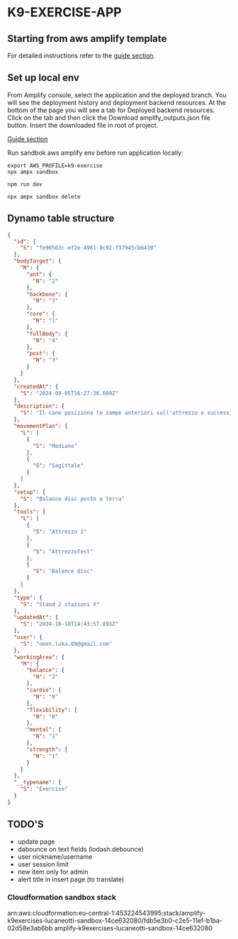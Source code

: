 # K9-EXERCISE-APP

## Starting from aws amplify template

For detailed instructions refer to the [guide section](https://docs.amplify.aws/react/start/quickstart/#deploy-a-fullstack-app-to-aws).

## Set up local env

From Amplify console, select the application and the deployed branch. You will see the deployment history and deployment backend resources. At the bottom of the page you will see a tab for Deployed backend resources. Click on the tab and then click the Download amplify_outputs.json file button.
Insert the downloaded file in root of project.

[Guide section](https://docs.amplify.aws/react/start/quickstart/#4-set-up-local-environment)

Run sandbok aws amplify env before run application locally:

```shell
export AWS_PROFILE=k9-exercise
npx ampx sandbox

npm run dev

npx ampx sandbox delete
```

## Dynamo table structure

```json
{
  "id": {
    "S": "fe90563c-ef2e-4961-8c92-f37945cb6430"
  },
  "bodyTarget": {
    "M": {
      "ant": {
        "N": "2"
      },
      "backbone": {
        "N": "3"
      },
      "core": {
        "N": "1"
      },
      "fullBody": {
        "N": "4"
      },
      "post": {
        "N": "3"
      }
    }
  },
  "createdAt": {
    "S": "2024-09-05T16:27:36.609Z"
  },
  "description": {
    "S": "Il cane posiziona le zampe anteriori sull'attrezzo e successivamente le posteriori"
  },
  "movementPlan": {
    "L": [
      {
        "S": "Mediano"
      },
      {
        "S": "Sagittale"
      }
    ]
  },
  "setup": {
    "S": "Balance disc posto a terra"
  },
  "tools": {
    "L": [
      {
        "S": "Attrezzo 1"
      },
      {
        "S": "AttrezzoTest"
      },
      {
        "S": "Balance disc"
      }
    ]
  },
  "type": {
    "S": "Stand 2 stazioni X"
  },
  "updatedAt": {
    "S": "2024-10-18T14:43:57.893Z"
  },
  "user": {
    "S": "neot.luka.89@gmail.com"
  },
  "workingArea": {
    "M": {
      "balance": {
        "N": "3"
      },
      "cardio": {
        "N": "0"
      },
      "flexibility": {
        "N": "0"
      },
      "mental": {
        "N": "1"
      },
      "strength": {
        "N": "1"
      }
    }
  },
  "__typename": {
    "S": "Exercise"
  }
}
```

## TODO'S

- update page
- dabounce on text fields (lodash.debounce)
- user nickname/username
- user session limit
- new item only for admin
- alert title in insert page (to translate)


### Cloudformation sandbox stack
arn:aws:cloudformation:eu-central-1:453224543995:stack/amplify-k9exercises-lucaneotti-sandbox-14ce632080/fdb5e3b0-c2e5-11ef-b1ba-02d58e3ab6bb
amplify-k9exercises-lucaneotti-sandbox-14ce632080